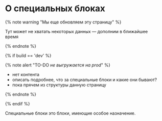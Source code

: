 # О специальных блоках

{% note warning "Мы еще обновляем эту страницу" %}

Тут может не хватать некоторых данных — дополним в ближайшее время

{% endnote %}

{% if build == 'dev' %}

{% note alert "TO-DO _не выгружается на prod_" %}

- нет контента
- описать подробнее, что за специальные блоки и какие они бывают?
- пока прячем из структуры данную страницу

{% endnote %}

{% endif %}

Специальные блоки это блоки, имеющие особое назначение.

